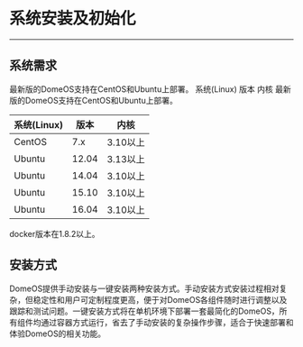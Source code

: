 # 系统安装及初始化


---

## 系统需求


最新版的DomeOS支持在CentOS和Ubuntu上部署。
系统(Linux)	版本	内核
最新版的DomeOS支持在CentOS和Ubuntu上部署。

|**系统**(Linux)|**版本**|**内核**|
|---|---|---|
|CentOS|7.x|3.10以上|
|Ubuntu|12.04|3.13以上|
|Ubuntu|14.04|3.10以上|
|Ubuntu|15.10|3.10以上|
|Ubuntu|16.04|3.10以上|

docker版本在1.8.2以上。


## 安装方式


DomeOS提供手动安装与一键安装两种安装方式。手动安装方式安装过程相对复杂，但稳定性和用户可定制程度更高，便于对DomeOS各组件随时进行调整以及跟踪和测试问题。一键安装方式将在单机环境下部署一套最简化的DomeOS，所有组件均通过容器方式运行，省去了手动安装的复杂操作步骤，适合于快速部署和体验DomeOS的相关功能。
